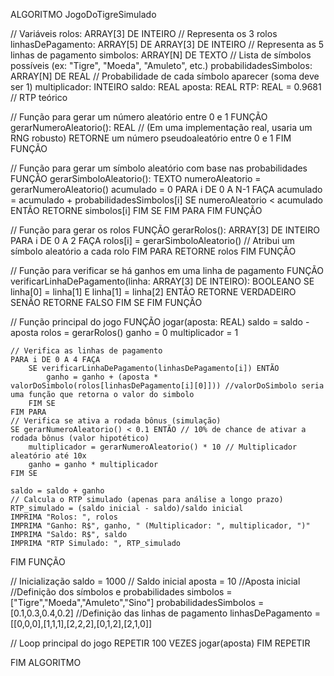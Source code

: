 ALGORITMO JogoDoTigreSimulado

// Variáveis
rolos: ARRAY[3] DE INTEIRO // Representa os 3 rolos
linhasDePagamento: ARRAY[5] DE ARRAY[3] DE INTEIRO // Representa as 5 linhas de pagamento
simbolos: ARRAY[N] DE TEXTO // Lista de símbolos possíveis (ex: "Tigre", "Moeda", "Amuleto", etc.)
probabilidadesSimbolos: ARRAY[N] DE REAL // Probabilidade de cada símbolo aparecer (soma deve ser 1)
multiplicador: INTEIRO
saldo: REAL
aposta: REAL
RTP: REAL = 0.9681 // RTP teórico

// Função para gerar um número aleatório entre 0 e 1 
FUNÇÃO gerarNumeroAleatorio(): REAL
    // (Em uma implementação real, usaria um RNG robusto)
    RETORNE um número pseudoaleatório entre 0 e 1
FIM FUNÇÃO

// Função para gerar um símbolo aleatório com base nas probabilidades
FUNÇÃO gerarSimboloAleatorio(): TEXTO
    numeroAleatorio = gerarNumeroAleatorio()
    acumulado = 0
    PARA i DE 0 A N-1 FAÇA
        acumulado = acumulado + probabilidadesSimbolos[i]
        SE numeroAleatorio < acumulado ENTÃO
            RETORNE simbolos[i]
        FIM SE
    FIM PARA
FIM FUNÇÃO

// Função para gerar os rolos
FUNÇÃO gerarRolos(): ARRAY[3] DE INTEIRO
  PARA i DE 0 A 2 FAÇA
      rolos[i] = gerarSimboloAleatorio() // Atribui um símbolo aleatório a cada rolo
  FIM PARA
  RETORNE rolos
FIM FUNÇÃO

// Função para verificar se há ganhos em uma linha de pagamento
FUNÇÃO verificarLinhaDePagamento(linha: ARRAY[3] DE INTEIRO): BOOLEANO
    SE linha[0] = linha[1] E linha[1] = linha[2] ENTÃO
        RETORNE VERDADEIRO
    SENÃO
        RETORNE FALSO
    FIM SE
FIM FUNÇÃO

// Função principal do jogo
FUNÇÃO jogar(aposta: REAL)
    saldo = saldo - aposta
    rolos = gerarRolos()
    ganho = 0
    multiplicador = 1

    // Verifica as linhas de pagamento
    PARA i DE 0 A 4 FAÇA
        SE verificarLinhaDePagamento(linhasDePagamento[i]) ENTÃO
            ganho = ganho + (aposta * valorDoSimbolo(rolos[linhasDePagamento[i][0]])) //valorDoSimbolo seria uma função que retorna o valor do simbolo
        FIM SE
    FIM PARA
    // Verifica se ativa a rodada bônus (simulação)
    SE gerarNumeroAleatorio() < 0.1 ENTÃO // 10% de chance de ativar a rodada bônus (valor hipotético)
        multiplicador = gerarNumeroAleatorio() * 10 // Multiplicador aleatório até 10x
        ganho = ganho * multiplicador
    FIM SE

    saldo = saldo + ganho
    // Calcula o RTP simulado (apenas para análise a longo prazo)
    RTP_simulado = (saldo inicial - saldo)/saldo inicial
    IMPRIMA "Rolos: ", rolos
    IMPRIMA "Ganho: R$", ganho, " (Multiplicador: ", multiplicador, ")"
    IMPRIMA "Saldo: R$", saldo
    IMPRIMA "RTP Simulado: ", RTP_simulado
FIM FUNÇÃO

// Inicialização
saldo = 1000 // Saldo inicial
aposta = 10   //Aposta inicial
//Definição dos símbolos e probabilidades
simbolos = ["Tigre","Moeda","Amuleto","Sino"]
probabilidadesSimbolos = [0.1,0.3,0.4,0.2]
//Definição das linhas de pagamento
linhasDePagamento = [[0,0,0],[1,1,1],[2,2,2],[0,1,2],[2,1,0]]

// Loop principal do jogo
REPETIR 100 VEZES
jogar(aposta)
FIM REPETIR

FIM ALGORITMO